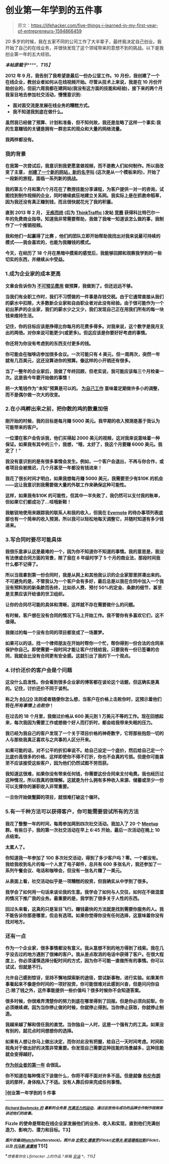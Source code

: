 # 创业第一年学到的五件事

> 原文：<https://lifehacker.com/five-things-i-learned-in-my-first-year-of-entrepreneurs-1594866459>

20 多岁的时候，我在五家不同的公司工作了大半辈子，最终我决定自己创业。我开始了自己的在线业务，并很快发现了这个领域带来的意想不到的挑战。以下是我创业第一年的五大经验。



***本帖原载于***[](http://fizzle.co/sparkline/first-year-entrepreneur-lessons)*****。**T15】***

**2012 年 9 月，我告别了我希望是最后一份办公室工作。10 月份，我创建了一个在线企业，教创业者如何从在线视频开始。尽管从技术上来说，我是在 10 月份开始创业的，但前六周我都在建网站(我没有这方面的技能和经验)，接下来的两个月我盲目地去参加社交活动，慢慢意识到:**

*   **面对面交流是发展在线业务的糟糕方式。**
*   **我不知道我到底在做什么。**

**虽然我已经做了预算、计划和准备，但不知何故，我还是忽略了这样一个事实:我的生意赚钱的关键是拥有一群忠实的观众和大量的网络流量。**

**我两样都没有。**

### **我的背景**

**在我第一次尝试后，我意识到我更愿意做视频，而不是教人们如何制作。所以我改变了主意， [创建了一个新的网站，新的名字叫](http://vibrantmotion.co/) (这次是从一个模板来的)，开始了一段新的旅程，面临一系列新的挑战。**

**我的第五个月和第六个月花在了教授技能分享课程，为客户提供一对一的咨询，试图找到制作视频的企业，同时继续疯狂地建立关系网。我实际上是在抓救命稻草，因为我还没有真正赚到钱，而且很快就花光了我的积蓄。**

**直到 2013 年 2 月， [无疾而终](http://fizzle.co/) (后为 [ThinkTraffic](http://fizzle.co/sparkline/welcome-to-the-sparkline) )发帖 [竞赛](http://thinktraffic.net/mentorship-for-a-year) 获得科比特巴尔一年的免费商业指导。知道我非常需要帮助，我做了我唯一知道该怎么做的事，我制作了一个推销视频。**

**我和他们一起赢得了比赛 ，他们的团队立即开始帮助我找出对我来说最可持续的模式——我会喜欢的，也能为我赚钱的模式。**

**今天，在经历了 18 个月在黑暗中摸索的感觉后，我能够回顾和观察我学到的一些切实的东西，并继续从中受益。**

### **1.成为企业家的成本更高**

**文章会告诉你为 [不可预见费用](https://lifehacker.com/the-startup-costs-you-should-consider-before-freelancin-1592927685) 做预算，我做到了。但还远远不够。**

**当我们有全职工作时，我们不习惯做的一件事是存钱交税。由于它通常直接从我们的薪水中扣除，大多数新企业家和自由职业者对此没有经验。由于很可能作为一个初出茅庐的企业家，我们的薪水少之又少，我们发现自己正在用我们所有的每一块钱来维持生活。**

**记住，你的目标应该是挣得比你每月的花费多得多。对我来说，这个数字是我月支出的两倍。对你来说可能更少(或更多)。但这应该是你要好好考虑的事情。**

**你还将为你没有考虑到的东西支付更多的钱。**

**你可能会在咖啡店参加很多会议。一次可能只有 4 美元，但一周两次，突然一年就有几百美元，这还没算进你的预算。像这样的小开销还有很多。**

**当了一整年的企业家后，我做了年终回顾，但老实说，我可能应该每三个月检查一次。这是我今年要开始做的事情！**

**把一大笔钱作为“未知”预算是可以的。 [为自己工作](https://lifehacker.com/five-things-i-wish-i-had-known-when-i-started-working-f-1497900668) 意味着定期做许多小的调整，而不是偶尔做一次大的改变。**

### **2.在小鸡孵出来之前，把你数的鸡的数量加倍**

**刚开始的时候，我的目标是每月赚 5000 美元。我早期的收入预测是基于我认为可能带来的客户。**

**一位潜在客户会告诉我，他们买得起 2000 美元的视频，这对我来说意味着一种保证。如果我有其中的三个，我想，“哦，太好了，我这个月要赚 6000 美元。我定了！”**

**我没有意识到的是有很多事情会发生。例如，一个客户会退出，不再与你合作，或者项目会被推迟，几个月甚至一年都没有钱进来！**

**我花了很长时间才明白，如果我想每月赚 5000 美元，我需要至少有$10K 的机会——这让我意识到我需要做大量的外联工作来确保这种可能性。**

**这样，如果我有$10K 的可能性，但其中一半失败了，我仍然可以支付我的账单，但如果它们都成功了…哇哦新鞋！**

**我敏锐地使用来跟踪我的联系人和我的收入，但我在 [Evernote](https://evernote.com/) 的待办事项列表底部也有一个简单的收入预测，所以我可以轻松地每天调整它，并随时知道有多少钱进来。**

### **3.写合同时要尽可能具体**

**我很乐意承认这是最难的一个，因为你不知道你不知道的事情。我的意思是，我没有法律或合同方面的背景，除了我在 8 年级时学了 5 个月的商业法，那段时间我什么都不记得了。**

**所以当我拿到第一份合同时，我是从网上和其他我认识的企业家那里拼凑出来的。不可避免的是，不管我认为一个客户会有多好，最后总是以我在合同中加入一个我没有预料到的新条款而告终，比如杀人费、预付 50%的定金、条款的细节，甚至是支票应该开给谁的世卫组织。**

**让你的合同尽可能的具体和清晰，这样就不存在需要做什么的问题。**

**有时候，客户想在没有合同的情况下马上开始工作。我不管你有多喜欢它们，这不值得。**

**我做过的每一个没有合同的项目都变成了一场噩梦。**

**如果可以的话，找一个律师朋友在开始时帮你一个忙，帮你得到一份合法的合同来保护你自己。即使需要一段时间才能让客户付钱给我，只要我有一份已签署的合同，我就会比没有合同更有安全感。这就引出了我的下一个观点。**

### **4.讨价还价的客户会是个问题**

**这没什么启发性。你会看到很多企业家的博客都在谈论这个话题，但这确实是真的。记住，讨价还价不同于谈判。**

**称之为 [80/20](http://en.wikipedia.org/wiki/Pareto_principle) 法则或者随便你怎么想，当客户在价格上击败你时，这预示着他们将在*所有事情上击败你*！**

**在过去的 18 个月里，我做过价格从 600 美元到 1 万美元不等的工作。现在回想起来，每次我因为需要工作或想做个好人而打折时，都会给我带来失眠的压力。**

**我已经为我自己的客户发现了一个关于项目价格的神奇数字，它将那些抱怨一切的人与那些我真正喜欢与之共事的人区分开来。**

**如果可能的话，对不公平的折扣率说不。给自己设定一个底价，然后给自己定一个比底价高很多的价格，这样即使你不得不打折，你也不会真的亏损。但是你可能甚至不应该接受这些客户，因为他们仍然试图不劳而获。**

**我知道这很难，如果你没有带来任何钱，你需要这份合同来支付电费。我也经历过这种情况，所以我真的很理解。这就是为什么拥有多种收入来源、储蓄或至少一份可以支撑你的兼职收入非常重要。**

**一旦你开始做蹩脚的项目，就很难打破这个循环。**

### **5.有一千种方法可以获得客户，你可能需要尝试所有的方法**

**我花了整整一年的时间，每周参加两到四次社交活动。我加入了 20 个 [Meetup](http://www.meetup.com/) 群。有些日子，我的第一次社交活动在早上 6:45 开始，最后一次活动在晚上 10 点结束。**

**太累人了。**

**你知道我一年参加了 100 多次社交活动，得到了多少客户吗？零。一个都没有。我给我收到名片的每一个人发了电子邮件，总共有 600 多张名片，我还参加了一系列午餐会议、电话和咖啡会，但没有一张名片赚了一美元。**

**从表面上看，社交活动似乎是一项糟糕的投资，但我确实从中学到了很多。**

**我学会了如何用一句话来谈论我的生意。我学会了如何与人交往，如何在不做混蛋的情况下推广我的业务。最重要的是，我学到了很多关于人性的东西。**

**回过头来看，这真的只是盲目飞行。赚钱最快的方法就是找到需要你服务的人。我不能告诉你那是哪里，但总有选项。如果你觉得你没有任何选择，这意味着你没有找对地方。**

### **还有一点**

**作为一个企业家，很多事情都没有意义。我从意想不到的地方得到了线索。我在几乎没去过的地方遇到了很棒的客户。我从差点取消的电话中获得了客户。在很大程度上，你必须谨慎选择分配时间的方式，因为你不可能一直做所有的事情。你可以试试，但就是不行。**

**允许自己感到惊讶，坚持不懈地探索新的途径，尝试新事物，进行实验。如果某件事看起来不像是你时间的一项好投资，你可能很难对此感到兴奋，但是问问你自己:除了钱之外，这件事能提供一些价值吗？很多时候你不会知道答案。**

**很多时候，你很难弄清楚你的努力到底在哪里得到了回报。但是你必须向前犁。你必须继续*做*。因为当你停止做的时候，你就停止得到。当你停止获取，你就停止制造。**

**我越来越了解和信任我的直觉。当你独自一人时，这是一个强有力的工具。如果没有别的，就花点时间想想你的选择。**

**如果有人想让你马上做出决定，而你对此没有把握，给自己一天时间考虑。时间和视角对于做出好的决策非常重要。你发现自己需要这种技能的场景越多，这种技能就会变得越好。**

**[作为创业者的第一年](http://lifehacker.com) 会很乱。**

**你不知道在每种情况下该做什么，你将不得不面对许多不适。但是就像 [布伦布朗](http://www.ted.com/talks/brene_brown_on_vulnerability) 说的那样，身体陷入了不适。没有人靠后仰来完成任何事情。**

**|创业第一年学到的 5 件事**

* * *

**[<small>*Richard Boehmcke 的*</small>](http://boehmcke.com/) <small>*最新的业务是*</small> [<small>*充满活力的运动*</small>](http://www.vibrantmotion.co/)<small>*，通过这些他与成功的品牌合作制作视频来讲述他们的故事。*</small>**

**Fizzle 的使命是帮助在线企业家发展他们的业务、收入和实现，直到他们充满创造力、影响力、潜力和目标。T3】**

**<small>*图片改编自*</small>[<small>*Ratch*</small>](http://www.shutterstock.com/pic.mhtml?id=130839212&src=id)<small>*(Shutterstock)。照片由*</small> [<small>*史蒂文·德普罗*</small>](https://www.flickr.com/photos/stevendepolo/5939055612)<small>*(Flickr)*</small>[<small>*史蒂夫·斯诺德格拉斯*</small>](https://www.flickr.com/photos/kheelcenter/5279243251)<small>*(Flickr)，以及*</small> [<small>*托马斯·盖雷格*</small>](https://www.flickr.com/photos/tom-ge/10114343515/) T51】**

**<small>*想看看你在 Lifehacker 上的作品？邮箱*</small> [<small>*安迪*</small>](mailto:andy@lifehacker.com) <small>*。*T15】</small>**